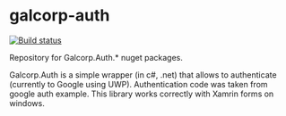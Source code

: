 # galcorp-auth
[![Build status](https://galcorp.visualstudio.com/Galcorp.Auth/_apis/build/status/Galcorp.Auth-.NET%20Desktop-CI)](https://galcorp.visualstudio.com/Galcorp.Auth/_build/latest?definitionId=6)

Repository for Galcorp.Auth.* nuget packages.

Galcorp.Auth is a simple wrapper (in c#, .net) that allows to authenticate (currently to Google using UWP). Authentication code was taken from google auth example. This library works correctly with Xamrin forms on windows.
